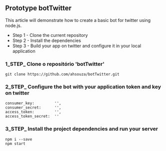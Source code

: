 ## Prototype botTwitter
This article will demonstrate how to create a basic bot for twitter using node.js.


* Step 1 - Clone the current repository
* Step 2 - Install the dependencies
* Step 3 - Build your app on twitter and configure it in your local application


### 1_STEP_ Clone o repositório 'botTwitter'
```
git clone https://github.com/ahsouza/botTwitter.git
```
### 2_STEP_ Configure the bot with your application token and key on twitter

```
consumer_key:         '',
consumer_secret:      '',
access_token:         '',
access_token_secret:  ''
```


### 3_STEP_ Install the project dependencies and run your server
    npm i --save
    npm start
